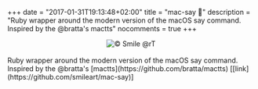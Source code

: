 +++
date = "2017-01-31T19:13:48+02:00"
title = "mac-say 💬"
description = "Ruby wrapper around the modern version of the macOS say command. Inspired by the @bratta's mactts"
nocomments = true
+++

<div style="text-align:center"> <img title="© Smile @rT" src ="/img/projects/mac_say/mac_say.png" /> </div>
<br />
Ruby wrapper around the modern version of the macOS say command. Inspired by the @bratta's [mactts](https://github.com/bratta/mactts) [[link](https://github.com/smileart/mac-say)]
